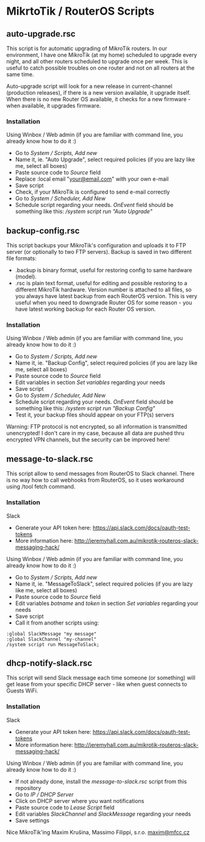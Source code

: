 # MikrtoTik / RouterOS Scripts



## auto-upgrade.rsc

This script is for automatic upgrading of MikroTik routers.
In our environment, I have one MikroTik (at my home) scheduled to upgrade every night,
and all other routers scheduled to upgrade once per week. This is useful to catch possible
troubles on one router and not on all routers at the same time.

Auto-upgrade script will look for a new release in current-channel (production releases),
if there is a new version available, it upgrade itself. When there is no new Router OS available,
it checks for a new firmware - when available, it upgrades firmware.

### Installation

Using Winbox / Web admin (if you are familiar with command line, you already know how to do it :)
- Go to *System / Scripts, Add new*
- Name it, ie. "Auto Upgrade", select required policies (if you are lazy like me, select all boxes)
- Paste source code to *Source* field
- Replace :local email "your@email.com" with your own e-mail
- Save script
- Check, if your MikroTik is configured to send e-mail correctly
- Go to *System / Scheduler, Add New*
- Schedule script regarding your needs. *OnEvent* field should be something like this: */system script run "Auto Upgrade"*



## backup-config.rsc

This script backups your MikroTik's configuration and uploads it to FTP server (or optionally to two FTP servers).
Backup is saved in two different file formats:
- .backup is binary format, useful for restoring config to same hardware (model).
- .rsc is plain text format, useful for editing and possible restoring to a different MikroTik hardware.
Version number is attached to all files, so you always have latest backup from each RouterOS version.
This is very useful when you need to downgrade Router OS for some reason - you have latest working backup for each Router OS version.

### Installation

Using Winbox / Web admin (if you are familiar with command line, you already know how to do it :)
- Go to *System / Scripts, Add new*
- Name it, ie. "Backup Config", select required policies (if you are lazy like me, select all boxes)
- Paste source code to *Source* field
- Edit variables in section *Set variables* regarding your needs
- Save script
- Go to *System / Scheduler, Add New*
- Schedule script regarding your needs. *OnEvent* field should be something like this: */system script run "Backup Config"*
- Test it, your backup files should appear on your FTP(s) servers

Warning: FTP protocol is not encrypted, so all information is transmitted unencrypted! I don't care in my case,
because all data are pushed thru encrypted VPN channels, but the security can be improved here!



## message-to-slack.rsc

This script allow to send messages from RouterOS to Slack channel.
There is no way how to call webhooks from RouterOS, so it uses workaround using /tool fetch command.

### Installation

Slack
- Generate your API token here: https://api.slack.com/docs/oauth-test-tokens
- More information here: http://jeremyhall.com.au/mikrotik-routeros-slack-messaging-hack/

Using Winbox / Web admin (if you are familiar with command line, you already know how to do it :)
- Go to *System / Scripts, Add new*
- Name it, ie. "MessageToSlack", select required policies (if you are lazy like me, select all boxes)
- Paste source code to *Source* field
- Edit variables *botname* and *token* in section *Set variables* regarding your needs
- Save script
- Call it from another scripts using:
```
:global SlackMessage "my message"
:global SlackChannel "my-channel"
/system script run MessageToSlack;
```



## dhcp-notify-slack.rsc

This script will send Slack message each time someone (or something) will get lease from your specific DHCP server - like when guest connects to Guests WiFi.

### Installation

Slack
- Generate your API token here: https://api.slack.com/docs/oauth-test-tokens
- More information here: http://jeremyhall.com.au/mikrotik-routeros-slack-messaging-hack/

Using Winbox / Web admin (if you are familiar with command line, you already know how to do it :)
- If not already done, install the *message-to-slack.rsc* script from this repository
- Go to *IP / DHCP Server*
- Click on DHCP server where you want notifications
- Paste source code to *Lease Script* field
- Edit variables *SlackChannel* and *SlackMessage* regarding your needs
- Save settings



Nice MikroTik'ing
Maxim Krušina, Massimo Filippi, s.r.o.
maxim@mfcc.cz
